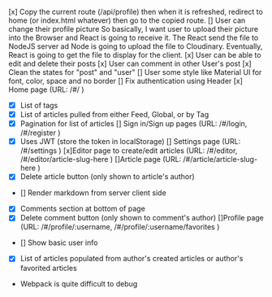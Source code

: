 [x] Copy the current route (/api/profile) then when it is refreshed,
redirect to home (or index.html whatever) then go to the copied route.
[] User can change their profile picture
So  basically, I want user to upload their picture into the Browser and React is going to receive it. The React send the file to NodeJS server ad Node is going to upload the file to Cloudinary. Eventually, React is going to get the file to display for the client.
[x] User can be able to edit and delete their posts
[x] User can comment in other User's post
[x] Clean the states for "post" and "user"
[] User some style like Material UI for font, color, space and no border
[] Fix authentication using Header
[x] Home page (URL: /#/ )
- [x] List of tags
- [x] List of articles pulled from either Feed, Global, or by Tag
- [x] Pagination for list of articles
[] Sign in/Sign up pages (URL: /#/login, /#/register )
- [x] Uses JWT (store the token in localStorage)
[] Settings page (URL: /#/settings )
[x]Editor page to create/edit articles (URL: /#/editor, /#/editor/article-slug-here )
[]Article page (URL: /#/article/article-slug-here )
- [x] Delete article button (only shown to article's author)
- [] Render markdown from server client side
- [x] Comments section at bottom of page
- [x] Delete comment button (only shown to comment's author)
[]Profile page (URL: /#/profile/:username, /#/profile/:username/favorites )
- [] Show basic user info
- [x] List of articles populated from author's created articles or author's favorited articles


- Webpack is quite difficult to debug
